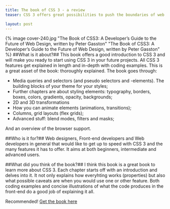 ```yaml
---
title: The book of CSS 3 - a review
teaser: CSS 3 offers great possibilities to push the boundaries of web design. But to grasp what it can do for you, can prove to be a daunting task at first to make your own. But it is worthwile the effort. Browser support is more than good to start using it.

layout: post
---
```

{% image cover-240.jpg "The Book of CSS3: A Developer’s Guide to the Future of Web Design, writ­ten by Peter Gasston" "The Book of CSS3: A Developer’s Guide to the Future of Web Design, writ­ten by Peter Gasston" %}
##What is it about?##
This book offers a good introduction to CSS 3 and will make you ready to start using CSS 3 in your future projects. All CSS 3 features get explained in length and in-depth with coding examples. This is a great asset of the book: thoroughly explained. The book goes through:

* Media queries and selectors (and pseudo selectors and -elements). The building blocks of your theme for your styles;
* Further chapters are about styling elements: typography, borders, boxes, colors, gradients, opacity, backgrounds;
* 2D and 3D transformations
* How you can animate elements (animations, transitions);
* Columns, grid layouts (flex grids);
* Advanced stuff: blend modes, filters and masks;

And an overview of the browser support.

##Who is it for?##
Web designers, Front-end developers and Web developers in general that would like to get up to speed with CSS 3 and the many features it has to offer. It aims at both beginners, intermediate and advanced users.

##What did you think of the book?##
I think this book is a great book to learn more about CSS 3. Each chapter starts off with an introduction and delves into it. It not only explains how everyhting works (properties) but also what possible caveats are when you would use one or other feature. Both coding examples and concise illustrations of what the code produces in the front-end do a good job of explaining it all.

Recommended! [Get the book here](http://thebookofcss3.com/)